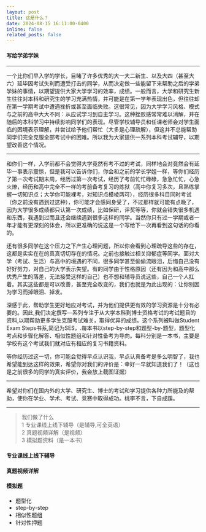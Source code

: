 ```yaml
---
layout: post
title: 这是什么？
date: 2024-08-15 16:11:00-0400
inline: false
related_posts: false
---
```




#### 写给学弟学妹


---

一个比你们早入学的学长，目睹了许多优秀的大一大二新生、以及大四（甚至大六）延毕因考试失利而遭受打击的同学，从而决定做一些能留下来帮助之后的学弟学妹的事情，以期望提供大家大学学习的效率，成绩。一般而言，大学和研究生新生往往对本科和研究生的学习充满热情，并可能是在第一学年表现出色，但往往却在第一学期考试中遭遇挫折或甚至面临失败。这很常见，因为大学学习风格、模式与之前的高中大大不同：从应试学习到自主学习。这种挫败感常常难以消解，并在随后的本科学习中持续影响同学们的表现。尽管学校辅导员和任课老师会对学生面临的困境表示理解，并尝试给予他们帮忙（大多是心理疏解），但这并不总能帮助同学们完全克服全部考试中的困难。所以我为大家提供一系列本科考试辅导，以期望改善这个情况。

---

和你们一样，入学前都不会觉得大学竟然有考不过的考试，同样地会对竟然会有延毕一事表示震惊，但是我可以告诉你们，你会和之前的学长学姐一样，等你们经历了第一次考试期末周，经历过第一次考试，经历了考前忙忙碌碌，急急忙忙，心急火燎，经历和高中完全不一样的考前备考复习的炼狱（高中你复习多次，且熟练掌握一切知识点；大学你可能裸考，对知识点模棱两可），经历很多科目同时考试（你之前没有遇到过这种），你可能才会感同身受了，不过那样就可能有点晚了，因为大学很多成绩都只认第一次成绩，比如保研，评奖等等，你就会错失很多机遇和东西，我遇到过而且还会继续遇到很多这样的同学。当然你只有过一学期或者一年才能有更深刻的体会，所以更准确的说这是一个写给下一次再看到这句话的你看的。


还有很多同学在这个压力之下产生心理问题，所以你会看到心理疏导这些的存在，这都是实实在在的真真切切存在的情况。之前也接触过相关抑郁症等同学。面对大学（考试、生活）与高中的境遇的不同，很多同学甚至偷偷流眼泪，后悔自己没有好好努力，对自己的大学表示失望。有的同学由于性格原因（还有因为和高中那么优秀产生的落差，无法接受这样的自己）也不想和辅导员说这些，自己一个人扛着。其实这些都是可以改善，甚至完全改变的，我们也就是为此出现的：让你别因为学习而掉眼泪、掉发。


深感于此，帮助学生更好地应对考试，并为他们提供更有效的学习资源是十分有必要的。因此,我们决定撰写―系列专注于从大学本科到博士资格考试的考试题目的资料,以期帮助更多学生克服考试难关，取得优异的成绩。这个系列被叫做Student Exam Steps书系,简记为SES，.每本书以step-by-step和题型-by-题型，题型化考点和步骤化解答、相似性题组和针对性备考为导向。每科分别是一本书，主要是学校有这个考试我们就对应有相应的复习书籍资料。

等你经历过这一切，你可能会觉得早点认识我，早点认真备考是多么明智了，我也希望能到达这样的效果，希望你对我们的评价是：幸好一早就知道我们了！（这也是之前很多的同学的真实评价，我会放上截图证据）


---

希望对你们在国内外的大学、研究生、博士的考试和学习提供各种力所能及的帮助，使你在学业、学术、考试、竞赛中取得成功。桃李不言，下自成蹊。





---

> 我们做了什么<br>
> 1 专业课线上线下辅导（是辅导,可全英语）<br>
> 2 真题视频详解（是视频）<br>
> 3 模拟题资料（是一本书）


#### 专业课线上线下辅导

#### 真题视频详解

#### 模拟题
<ul>
    <li>题型化</li>
    <li>step-by-step</li>
    <li>相似性题组</li>
    <li>针对性押题</li>
</ul>


